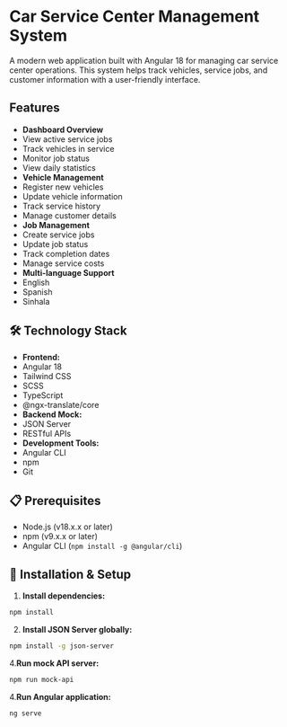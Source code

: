 # Car Service Center Management System
A modern web application built with Angular 18 for managing car service center operations. This system helps track vehicles, service jobs, and customer information with a user-friendly interface.

## Features
- **Dashboard Overview**
 - View active service jobs
 - Track vehicles in service
 - Monitor job status
 - View daily statistics
- **Vehicle Management**
 - Register new vehicles
 - Update vehicle information
 - Track service history
 - Manage customer details
- **Job Management**
 - Create service jobs
 - Update job status
 - Track completion dates
 - Manage service costs
- **Multi-language Support**
 - English
 - Spanish
 - Sinhala

## 🛠️ Technology Stack
- **Frontend:**
 - Angular 18
 - Tailwind CSS
 - SCSS
 - TypeScript
 - @ngx-translate/core
- **Backend Mock:**
 - JSON Server
 - RESTful APIs
- **Development Tools:**
 - Angular CLI
 - npm
 - Git

## 📋 Prerequisites
- Node.js (v18.x.x or later)
- npm (v9.x.x or later)
- Angular CLI (`npm install -g @angular/cli`)

## 🚀 Installation & Setup

1. **Install dependencies:**
```bash
npm install
```
2. **Install JSON Server globally:**
```bash
npm install -g json-server
```
4.**Run mock API server:**
```bash
npm run mock-api
```
4.**Run Angular application:**
```bash
ng serve
```



